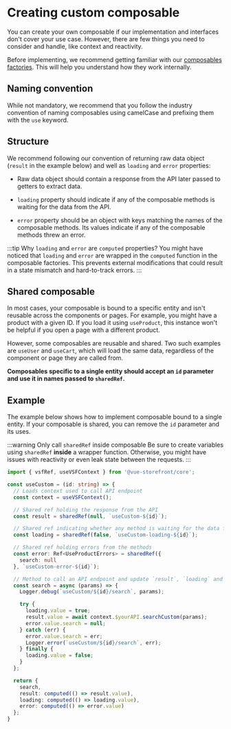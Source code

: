 # Creating custom composable

You can create your own composable if our implementation and interfaces don't cover your use case. However, there are few things you need to consider and handle, like context and reactivity.

Before implementing, we recommend getting familiar with our [composables factories](https://github.com/vuestorefront/vue-storefront/tree/next/packages/core/core/src/factories). This will help you understand how they work internally.

## Naming convention

While not mandatory, we recommend that you follow the industry convention of naming composables using camelCase and prefixing them with the `use` keyword.

## Structure

We recommend following our convention of returning raw data object (`result` in the example below) and well as `loading` and `error` properties:

- Raw data object should contain a response from the API later passed to getters to extract data.

- `loading` property should indicate if any of the composable methods is waiting for the data from the API.

- `error` property should be an object with keys matching the names of the composable methods. Its values indicate if any of the composable methods threw an error.

:::tip Why `loading` and `error` are `computed` properties?
You might have noticed that `loading` and `error` are wrapped in the `computed` function in the composable factories.
This prevents external modifications that could result in a state mismatch and hard-to-track errors.
:::

## Shared composable

In most cases, your composable is bound to a specific entity and isn't reusable across the components or pages.
For example, you might have a product with a given ID. If you load it using `useProduct`, this instance won't be helpful if you open a page with a different product.

However, some composables are reusable and shared. Two such examples are `useUser` and `useCart`, which will load the same data, regardless of the component or page they are called from.

**Composables specific to a single entity should accept an `id` parameter and use it in names passed to `sharedRef`.**

## Example

The example below shows how to implement composable bound to a single entity. If your composable is shared, you can remove the `id` parameter and its uses.

:::warning Only call `sharedRef` inside composable
Be sure to create variables using `sharedRef` **inside** a wrapper function. Otherwise, you might have issues with reactivity or even leak state between the requests.
:::

```typescript
import { vsfRef, useVSFContext } from '@vue-storefront/core';

const useCustom = (id: string) => {
  // Loads context used to call API endpoint
  const context = useVSFContext();

  // Shared ref holding the response from the API
  const result = sharedRef(null, `useCustom-${id}`);

  // Shared ref indicating whether any method is waiting for the data from the API
  const loading = sharedRef(false, `useCustom-loading-${id}`);

  // Shared ref holding errors from the methods
  const error: Ref<UseProductErrors> = sharedRef({
    search: null
  }, `useCustom-error-${id}`);

  // Method to call an API endpoint and update `result`, `loading` and `error` properties
  const search = async (params) => {
    Logger.debug(`useCustom/${id}/search`, params);

    try {
      loading.value = true;
      result.value = await context.$yourAPI.searchCustom(params);
      error.value.search = null;
    } catch (err) {
      error.value.search = err;
      Logger.error(`useCustom/${id}/search`, err);
    } finally {
      loading.value = false;
    }
  };

  return {
    search,
    result: computed(() => result.value),
    loading: computed(() => loading.value),
    error: computed(() => error.value)
  };
}
```